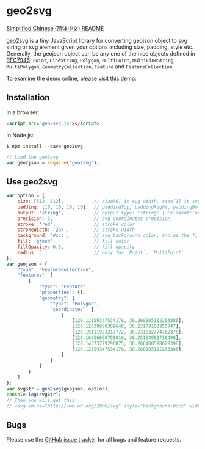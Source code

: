 # geo2svg

[Simplified Chinese (简体中文) README](https://github.com/nightn/geo2svg/blob/master/README-zh.md)

[geo2svg](https://github.com/nightn/geo2svg) is a tiny JavaScript library for converting geojson object to svg string or svg element given your options including size, padding, style etc. Generally, the geojson object can be any one of the nice objects defined in [RFC7946](https://tools.ietf.org/html/rfc7946):  `Point`, `LineString`, `Polygon`, `MultiPoint`, `MultiLineString`, `MultiPolygon`, `GeometryCollection`, `Feature` and `FeatureCollection`. 

To examine the demo online, please visit this [demo](http://nightn.com/demo/geo2svg/).

## Installation

In a browser:

```html
<script src="geo2svg.js"></script>
```

In Node.js:

```shell
$ npm install --save geo2svg
```

```javascript
// Load the geo2svg
var geo2json = require('geo2svg');
```

## Use geo2svg

```javascript
var option = {
    size: [512, 512],           // size[0] is svg width, size[1] is svg height
    padding: [10, 10, 10, 10],  // paddingTop, paddingRight, paddingBottom, paddingLeft, respectively
    output: 'string',           // output type: 'string' | 'element'(only supported in browser)
    precision: 3,               // svg coordinates precision
    stroke: 'red',              // stroke color
    strokeWidth: '2px',         // stroke width
    background: '#ccc',         // svg background color, and as the fill color of polygon hole
    fill: 'green',              // fill color
    fillOpacity: 0.5,           // fill opacity
    radius: 5                   // only for `Point`, `MultiPoint`
};
var geojson = {
    "type": "FeatureCollection",
    "features": [
        {
            "type": "Feature",
            "properties": {},
            "geometry": {
                "type": "Polygon",
                "coordinates": [
                    [
                        [120.12159347534178, 30.260105112263386],
                        [120.12639999389648, 30.23178108955747],
                        [120.15111923217772, 30.231632774762375],
                        [120.16056060791016, 30.25194981710498],
                        [120.14373779296875, 30.266480598629396],
                        [120.12159347534178, 30.260105112263386]
                    ]
                ]
            }
        }
    ]
};
var svgStr = geo2svg(geojson, option);
console.log(svgStr);
// Then you will get this:
// <svg xmlns="http://www.w3.org/2000/svg" style="background:#ccc" width="512" height="512" ><path d="M10.000 116.502,L70.687 474.122,L382.793 475.995,L502.000 219.471,L289.595 36.005,L10.000 116.502"  fill="green" fill-opacity="0.5" stroke="red" stroke-width="2px" /></svg>
```

## Bugs

Please use the [GitHub issue tracker](https://github.com/nightn/geo2svg/issues) for all bugs and feature requests.

